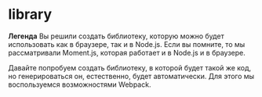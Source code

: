 # library

**Легенда**
Вы решили создать библиотеку, которую можно будет использовать как в браузере, так и в Node.js. Если вы помните, то мы рассматривали Moment.js, которая работает и в Node.js и в браузере.

Давайте попробуем создать библиотеку, в которой будет такой же код, но генерироваться он, естественно, будет автоматически. Для этого мы воспользуемся возможностями Webpack.


